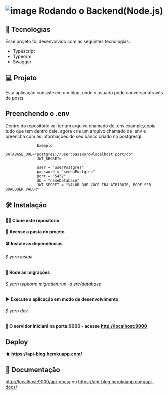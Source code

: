 # ![image](https://user-images.githubusercontent.com/71836298/205188842-9bb9541e-c043-4c38-b817-c84c72485ee4.png)  Rodando o Backend(Node.js)


## 🚀 Tecnologias
Esse projeto foi desenvolvido com as seguintes tecnologias:
- Typescript
- Typeorm
- Swagger

## 💻 Projeto
  Esta aplicação consiste em um blog, onde o usuario pode conversar através de posts.
## Preenchendo o .env
  Dentro do repositório vai ter um arquivo chamado de .env.example,copia tudo que tem dentro dele, agora crie um arquivo chamado de .env e preencha com as informações do seu banco criado no postgresql. <br/>
  
                  Exemplo
                  DATABASE_URL="postgres://user:password@localhost:port/db"
                  JWT_SECRET=
                  
                  user = "userPostgres"
                  password = "senhaPostgres"
                  port = "5432"
                  db = "nameDatabase"
                  JWT_SECRET = "VALOR QUE VOCÊ IRA ATRIBUIR, PODE SER QUALQUER VALOR"

## 🛠 Instalação

<h4> 📁📁 Clone este repositório<h4/>

<h4> 📁 Acesse a pasta do projeto<h4/>

<h4> 🛠 Instale as dependências<h4/>
<h6>$ yarn install<h6>

<h4> 🛞 Rode as migrações<h4/>
<h6>$ yarn typeorm migration:run -d src/database<h6/>

<h4> ▶️ Execute a aplicação em modo de desenvolvimento<h4/>
<h6>$ yarn dev<h6/>

<h4> 🤖 O servidor iniciará na porta:9000 - acesse <a href="http://localhost:9000">http://localhost:9000<a/><h4/>

  ## Deploy
  ⬆️ https://api-blog.herokuapp.com/
  
  ## 📃 Documentação
  
  <a href="http://localhost:9000/api-docs/">http://localhost:9000/api-docs/<a/> ou <a href="https://api-blog.herokuapp.com/api-docs/">https://api-blog.herokuapp.com/api-docs/<a/>
